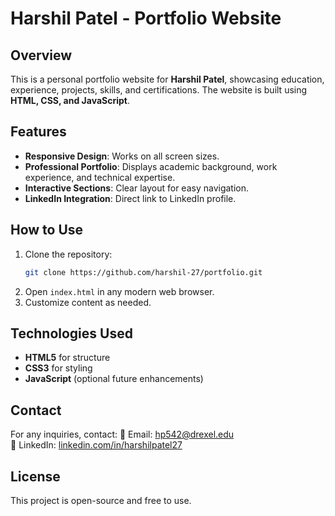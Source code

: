 # Harshil Patel - Portfolio Website

## Overview
This is a personal portfolio website for **Harshil Patel**, showcasing education, experience, projects, skills, and certifications. The website is built using **HTML, CSS, and JavaScript**.

## Features
- **Responsive Design**: Works on all screen sizes.
- **Professional Portfolio**: Displays academic background, work experience, and technical expertise.
- **Interactive Sections**: Clear layout for easy navigation.
- **LinkedIn Integration**: Direct link to LinkedIn profile.

## How to Use
1. Clone the repository:
   ```sh
   git clone https://github.com/harshil-27/portfolio.git
   ```
2. Open `index.html` in any modern web browser.
3. Customize content as needed.

## Technologies Used
- **HTML5** for structure
- **CSS3** for styling
- **JavaScript** (optional future enhancements)

## Contact
For any inquiries, contact:
📧 Email: [hp542@drexel.edu](mailto:hp542@drexel.edu)  
🔗 LinkedIn: [linkedin.com/in/harshilpatel27](https://linkedin.com/in/harshilpatel27/)  

## License
This project is open-source and free to use.

